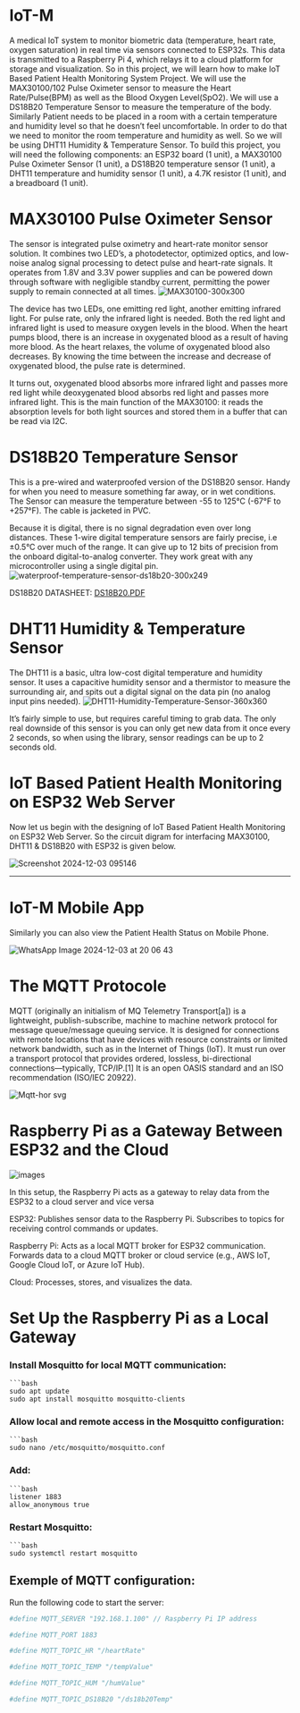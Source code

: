 # IoT-M
A medical IoT system to monitor biometric data (temperature, heart rate, oxygen saturation) in real time via sensors connected to ESP32s. This data is transmitted to a Raspberry Pi 4, which relays it to a cloud platform for storage and visualization.
So in this project, we will learn how to make IoT Based Patient Health Monitoring System Project. We will use the MAX30100/102 Pulse Oximeter sensor to measure the Heart Rate/Pulse(BPM) as well as the Blood Oxygen Level(SpO2). We will use a DS18B20 Temperature Sensor to measure the temperature of the body. Similarly Patient needs to be placed in a room with a certain temperature and humidity level so that he doesn’t feel uncomfortable. In order to do that we need to monitor the room temperature and humidity as well. So we will be using DHT11 Humidity & Temperature Sensor.
To build this project, you will need the following components: an ESP32 board (1 unit), a MAX30100 Pulse Oximeter Sensor (1 unit), a DS18B20 temperature sensor (1 unit), a DHT11 temperature and humidity sensor (1 unit), a 4.7K resistor (1 unit), and a breadboard (1 unit).
# MAX30100 Pulse Oximeter Sensor
The sensor is integrated pulse oximetry and heart-rate monitor sensor solution. It combines two LED’s, a photodetector, optimized optics, and low-noise analog signal processing to detect pulse and heart-rate signals. It operates from 1.8V and 3.3V power supplies and can be powered down through software with negligible standby current, permitting the power supply to remain connected at all times.
![MAX30100-300x300](https://github.com/user-attachments/assets/c88313ce-160a-495c-b24d-3f554c4b1c04)

The device has two LEDs, one emitting red light, another emitting infrared light. For pulse rate, only the infrared light is needed. Both the red light and infrared light is used to measure oxygen levels in the blood. When the heart pumps blood, there is an increase in oxygenated blood as a result of having more blood. As the heart relaxes, the volume of oxygenated blood also decreases. By knowing the time between the increase and decrease of oxygenated blood, the pulse rate is determined.

It turns out, oxygenated blood absorbs more infrared light and passes more red light while deoxygenated blood absorbs red light and passes more infrared light. This is the main function of the MAX30100: it reads the absorption levels for both light sources and stored them in a buffer that can be read via I2C.

# DS18B20 Temperature Sensor
This is a pre-wired and waterproofed version of the DS18B20 sensor. Handy for when you need to measure something far away, or in wet conditions. The Sensor can measure the temperature between -55 to 125°C (-67°F to +257°F). The cable is jacketed in PVC.

Because it is digital, there is no signal degradation even over long distances. These 1-wire digital temperature sensors are fairly precise, i.e ±0.5°C over much of the range. It can give up to 12 bits of precision from the onboard digital-to-analog converter. They work great with any microcontroller using a single digital pin.
![waterproof-temperature-sensor-ds18b20-300x249](https://github.com/user-attachments/assets/19ac0fec-f626-45b8-af4d-40c130b97480)

DS18B20 DATASHEET: 
[DS18B20.PDF](https://github.com/user-attachments/files/17990132/DS18B20.PDF)


# DHT11 Humidity & Temperature Sensor
The DHT11 is a basic, ultra low-cost digital temperature and humidity sensor. It uses a capacitive humidity sensor and a thermistor to measure the surrounding air, and spits out a digital signal on the data pin (no analog input pins needed).
![DHT11-Humidity-Temperature-Sensor-360x360](https://github.com/user-attachments/assets/43e484cb-f6f2-4d46-b9ce-1f0eb5b76135)

It’s fairly simple to use, but requires careful timing to grab data. The only real downside of this sensor is you can only get new data from it once every 2 seconds, so when using the library, sensor readings can be up to 2 seconds old.

# IoT Based Patient Health Monitoring on ESP32 Web Server
Now let us begin with the designing of IoT Based Patient Health Monitoring on ESP32 Web Server. So the circuit digram for interfacing MAX30100, DHT11 & DS18B20 with ESP32 is given below.

![Screenshot 2024-12-03 095146](https://github.com/user-attachments/assets/6c8433c0-eb4c-41ea-a1da-c4e56b3681a8)

-----------------------------------------------------------------------------------------------------------------------------
# IoT-M Mobile App

Similarly you can also view the Patient Health Status on Mobile Phone.

![WhatsApp Image 2024-12-03 at 20 06 43](https://github.com/user-attachments/assets/a71e619d-804f-4cb9-a5f8-8c085cd83671)

# The MQTT Protocole

MQTT (originally an initialism of MQ Telemetry Transport[a]) is a lightweight, publish-subscribe, machine to machine network protocol for message queue/message queuing service. It is designed for connections with remote locations that have devices with resource constraints or limited network bandwidth, such as in the Internet of Things (IoT). It must run over a transport protocol that provides ordered, lossless, bi-directional connections—typically, TCP/IP.[1] It is an open OASIS standard and an ISO recommendation (ISO/IEC 20922).

![Mqtt-hor svg](https://github.com/user-attachments/assets/deaf2fbd-a002-443e-a25f-5b44893bb10c)

 # Raspberry Pi as a Gateway Between ESP32 and the Cloud

![images](https://github.com/user-attachments/assets/90b61e9c-1155-40a7-a6d0-e406c5e066b7)

In this setup, the Raspberry Pi acts as a gateway to relay data from the ESP32 to a cloud server and vice versa

ESP32:
Publishes sensor data to the Raspberry Pi.
Subscribes to topics for receiving control commands or updates.

Raspberry Pi:
Acts as a local MQTT broker for ESP32 communication.
Forwards data to a cloud MQTT broker or cloud service (e.g., AWS IoT, Google Cloud IoT, or Azure IoT Hub).

Cloud:
Processes, stores, and visualizes the data.

# Set Up the Raspberry Pi as a Local Gateway
### Install Mosquitto for local MQTT communication:

    ```bash
    sudo apt update
    sudo apt install mosquitto mosquitto-clients

### Allow local and remote access in the Mosquitto configuration:

    ```bash
    sudo nano /etc/mosquitto/mosquitto.conf

### Add:

    ```bash
    listener 1883
    allow_anonymous true

### Restart Mosquitto:

    ```bash
    sudo systemctl restart mosquitto

## Exemple of MQTT configuration:
Run the following code to start the server:

```bash
#define MQTT_SERVER "192.168.1.100" // Raspberry Pi IP address

#define MQTT_PORT 1883

#define MQTT_TOPIC_HR "/heartRate"

#define MQTT_TOPIC_TEMP "/tempValue"

#define MQTT_TOPIC_HUM "/humValue"

#define MQTT_TOPIC_DS18B20 "/ds18b20Temp"

